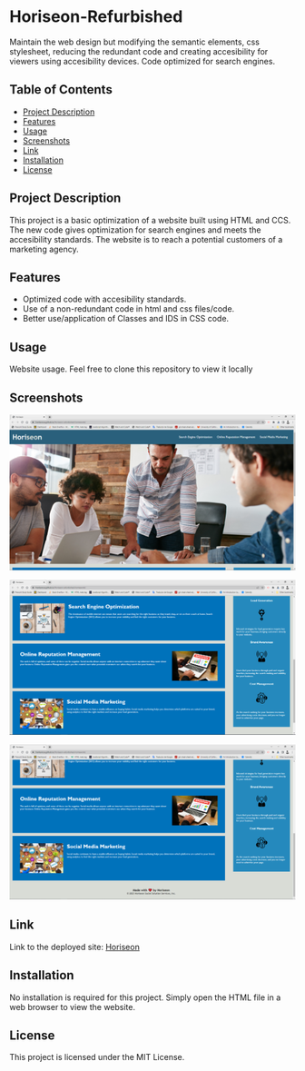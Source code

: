 # Horiseon-Refurbished

Maintain the web design but modifying the semantic elements, css stylesheet, reducing the redundant code
and creating accesibility for viewers using accesibility devices. Code optimized for search engines.

## Table of Contents
- [Project Description](#project-description)
- [Features](#features)
- [Usage](#usage)
- [Screenshots](#screenshots)
- [Link](#link)
- [Installation](#installation)
- [License](#license)

## <a id="project-description"></a> Project Description 
This project is a basic optimization of a website built using HTML and CCS. The new code gives optimization
for search engines and meets the accesibility standards. The website is to reach a potential customers of a marketing agency.

## <a id="features"></a> Features
- Optimized code with accesibility standards.
- Use of a non-redundant code in html and css files/code.
- Better use/application of Classes and IDS in CSS code.

## <a id="usage"></a> Usage
Website usage. Feel free to clone this repository to view it locally

## <a id="screenshot"></a> Screenshots
![Horiseon Home Page](/assets/images/Horiseon-home-1.PNG "Horiseon Home Page")

![Horiseon Home Content](/assets/images/Horiseon-home-2.PNG "Horiseon Content")

![Horiseon Home Footer](/assets/images/Horiseon-home-3.PNG "Horiseon Footer")

## <a id= "link"></a> Link
Link to the deployed site:
[Horiseon](https://frankaroca.github.io/Horiseon-refurbished-homework/)

## <a id="installation"></a> Installation
No installation is required for this project. Simply open the HTML file in a web browser to view the website.

## <a id="license"></a> License
This project is licensed under the MIT License.
